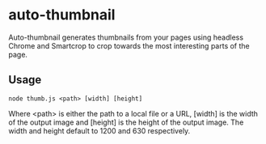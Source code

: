 # auto-thumbnail

Auto-thumbnail generates thumbnails from your pages using headless Chrome and Smartcrop to crop towards the most interesting parts of the page.

## Usage

`node thumb.js <path> [width] [height]`

Where \<path> is either the path to a local file or a URL, [width] is the width of the output image and [height] is the height of the output image. The width and height default to 1200 and 630 respectively.